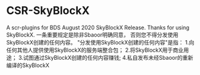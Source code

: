 # CSR-SkyBlockX
A scr-plugins for BDS
August 2020 SkyBlockX Release.
Thanks for using SkyBlockX.
一条重要规定是除非Sbaoor明确同意，
否则您不得分发使用SkyBlockX创建的任何内容。
"分发使用SkyBlockX创建的任何内容"是指：
1.向任何其他人提供使用SkyBlockX的服务端整合包；
2.将SkyBlockX用于商业用途；
3.试图通过SkyBlockX创建的任何内容赚钱;
4.私自发布未经Sbaoor的重新编译的SkyBlockX
